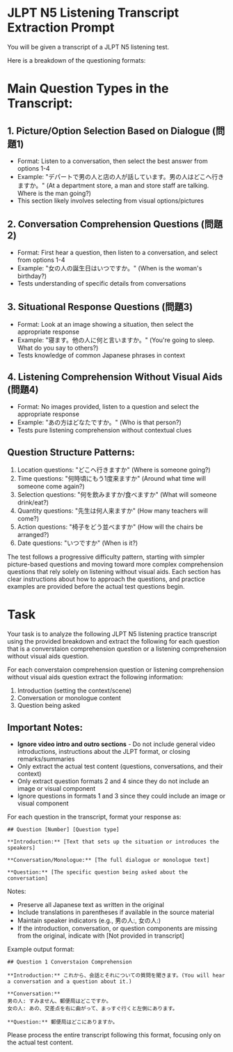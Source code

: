 # JLPT N5 Listening Transcript Extraction Prompt
You will be given a transcript of a JLPT N5 listening test. 

Here is a breakdown of the questioning formats:
# Main Question Types in the Transcript:
## 1. Picture/Option Selection Based on Dialogue (問題1)
- Format: Listen to a conversation, then select the best answer from options 1-4
- Example: "デパートで男の人と店の人が話しています。男の人はどこへ行きますか。" (At a department store, a man and store staff are talking. Where is the man going?)
- This section likely involves selecting from visual options/pictures

## 2. Conversation Comprehension Questions (問題2)
- Format: First hear a question, then listen to a conversation, and select from options 1-4
- Example: "女の人の誕生日はいつですか。" (When is the woman's birthday?)
- Tests understanding of specific details from conversations

## 3. Situational Response Questions (問題3)
- Format: Look at an image showing a situation, then select the appropriate response
- Example: "寝ます。他の人に何と言いますか。" (You're going to sleep. What do you say to others?)
- Tests knowledge of common Japanese phrases in context

## 4. Listening Comprehension Without Visual Aids (問題4)
- Format: No images provided, listen to a question and select the appropriate response
- Example: "あの方はどなたですか。" (Who is that person?)
- Tests pure listening comprehension without contextual clues

## Question Structure Patterns:
1. Location questions: "どこへ行きますか" (Where is someone going?)
1. Time questions: "何時頃にもう1度来ますか" (Around what time will someone come again?)
1. Selection questions: "何を飲みますか/食べますか" (What will someone drink/eat?)
1. Quantity questions: "先生は何人来ますか" (How many teachers will come?)
1. Action questions: "椅子をどう並べますか" (How will the chairs be arranged?)
1. Date questions: "いつですか" (When is it?)

The test follows a progressive difficulty pattern, starting with simpler picture-based questions and moving toward more complex comprehension questions that rely solely on listening without visual aids.
Each section has clear instructions about how to approach the questions, and practice examples are provided before the actual test questions begin.

# Task
Your task is to analyze the following JLPT N5 listening practice transcript using the provided breakdown and extract the following for each question that is a converstaion comprehension question or a listening comprehension without visual aids question.

For each converstaion comprehension question or listening comprehension without visual aids question extract the following information:
1. Introduction (setting the context/scene)
2. Conversation or monologue content
3. Question being asked

## Important Notes:
- **Ignore video intro and outro sections** - Do not include general video introductions, instructions about the JLPT format, or closing remarks/summaries
- Only extract the actual test content (questions, conversations, and their context)
- Only extract question formats 2 and 4 since they do not include an image or visual component
- Ignore questions in formats 1 and 3 since they could include an image or visual component

For each question in the transcript, format your response as:

```
## Question [Number] [Question type]

**Introduction:** [Text that sets up the situation or introduces the speakers]

**Conversation/Monologue:** [The full dialogue or monologue text]

**Question:** [The specific question being asked about the conversation]
```

Notes:
- Preserve all Japanese text as written in the original
- Include translations in parentheses if available in the source material
- Maintain speaker indicators (e.g., 男の人:, 女の人:)
- If the introduction, conversation, or question components are missing from the original, indicate with [Not provided in transcript]

Example output format:

```
## Question 1 Converstaion Comprehension

**Introduction:** これから、会話とそれについての質問を聞きます。(You will hear a conversation and a question about it.)

**Conversation:**
男の人: すみません、郵便局はどこですか。
女の人: あの、交差点を右に曲がって、まっすぐ行くと左側にあります。

**Question:** 郵便局はどこにありますか。
```

Please process the entire transcript following this format, focusing only on the actual test content.